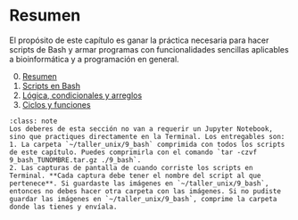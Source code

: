 # Resumen

El propósito de este capítulo es ganar la práctica necesaria para hacer scripts de Bash y armar programas con funcionalidades sencillas aplicables a bioinformática y a programación en general.

0. [Resumen](0_Resumen.md)
1. [Scripts en Bash](1_bash.md)
2. [Lógica, condicionales y arreglos](2_bash.md)
3. [Ciclos y funciones](3_bash.md)

```{admonition} Deber
:class: note
Los deberes de esta sección no van a requerir un Jupyter Notebook, sino que practiques directamente en la Terminal. Los entregables son: 
1. La carpeta `~/taller_unix/9_bash` comprimida con todos los scripts de este capítulo. Puedes comprimirla con el comando `tar -czvf 9_bash_TUNOMBRE.tar.gz ./9_bash`.
2. Las capturas de pantalla de cuando corriste los scripts en Terminal. **Cada captura debe tener el nombre del script al que pertenece**. Si guardaste las imágenes en `~/taller_unix/9_bash`, entonces no debes hacer otra carpeta con las imágenes. Si no pudiste guardar las imágenes en `~/taller_unix/9_bash`, comprime la carpeta donde las tienes y envíala.
```